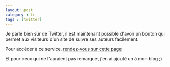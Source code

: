 ```yaml
---
layout: post
category : fr
tags : [twitter]
---
```


Je parle bien sûr de Twitter, il est maintenant possible d'avoir un bouton qui permet aux visiteurs d'un site de suivre ses auteurs facilement.

Pour accéder à ce service, [rendez-vous sur cette page](https://twitter.com/about/resources/buttons)

Et pour ceux qui ne l'auraient pas remarqué, j'en ai ajouté un à mon blog ;)
